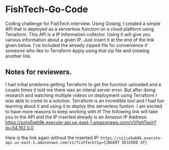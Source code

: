 # FishTech-Go-Code
Coding challenge for FishTech interview. Using Golang, I created a simple API that is deployed as a serverless function on a cloud platform using Terraform.
This API is a IP Information collector. Using it will give you various information about a given IP. Just insert it at the end of the link given below.
I've included the already zipped file for convenience if someone who like to Terraform Apply using that zip file and creating another link.

## Notes for reviewers.
I had initial problems getting Terraform to get the function uploaded and a couple times it told me there was an interal server error. But after doing research
and watching multiple videos on deployment using Terraform I was able to come to a solution. Terraform is an incredible tool and I had fun learning about it
and using it to deploy this serverless funtion. I am excited to have more reasons to keep working with it! The following link will take you to the API
and the IP inserted already is an Amazon IP Address: https://szjio5wb9k.execute-api.us-east-1.amazonaws.com/v1/fishTech?ip=54.192.0.0

Here is the link again without the inserted IP: `https://szjio5wb9k.execute-api.us-east-1.amazonaws.com/v1/fishTech?ip={INSERT DESIRED IP}`
